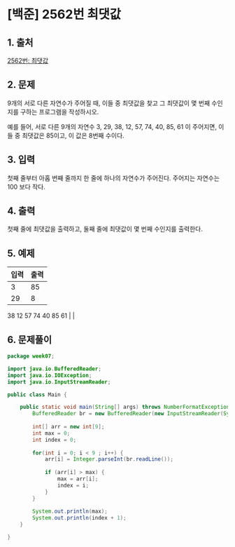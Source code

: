 # [백준] 2562번 최댓값

## 1. 출처

[2562번: 최댓값](https://www.acmicpc.net/problem/2562)

## 2. 문제

9개의 서로 다른 자연수가 주어질 때, 이들 중 최댓값을 찾고 그 최댓값이 몇 번째 수인지를 구하는 프로그램을 작성하시오.

예를 들어, 서로 다른 9개의 자연수 3, 29, 38, 12, 57, 74, 40, 85, 61 이 주어지면, 이들 중 최댓값은 85이고, 이 값은 8번째 수이다.

## 3. 입력

첫째 줄부터 아홉 번째 줄까지 한 줄에 하나의 자연수가 주어진다. 주어지는 자연수는 100 보다 작다.

## 4. 출력

첫째 줄에 최댓값을 출력하고, 둘째 줄에 최댓값이 몇 번째 수인지를 출력한다.

## 5. 예제

| 입력 | 출력 |
| --- | --- |
| 3| 85
|29 |8
38
12
57
74
40
85
61 | |

## 6. 문제풀이

```java
package week07;

import java.io.BufferedReader;
import java.io.IOException;
import java.io.InputStreamReader;

public class Main {

	public static void main(String[] args) throws NumberFormatException, IOException {
		BufferedReader br = new BufferedReader(new InputStreamReader(System.in));
		
		int[] arr = new int[9];
		int max = 0;
		int index = 0;
		
		for(int i = 0; i < 9 ; i++) {
			arr[i] = Integer.parseInt(br.readLine());
			
			if (arr[i] > max) {
				max = arr[i];
				index = i;
			}
		}
		
		System.out.println(max);
		System.out.println(index + 1);	
	}

}
```
